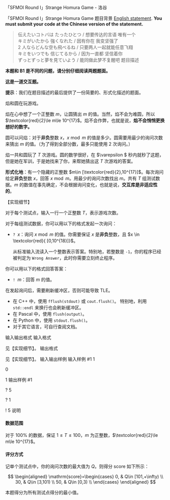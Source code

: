 



「SFMOI Round I」Strange Homura Game - 洛谷














「SFMOI Round I」Strange Homura Game
题目背景
[English statement](https://www.luogu.com.cn/problem/T514577). **You must submit your code at the Chinese version of the statement.**

> 伝えたいコトバは たったひとつ / 想要传达的言语 唯有一个 \
> キミがいたから 強くなれた / 因有你在 我变坚强了 \
> 2 人ならどんな空も飛べるね / 只要两人一起就能任意飞翔 \
> キミをいつでも 信じてるから / 因为一直都 坚信着你 \
> ずっとずっと夢を見ていよう / 能同做此梦不复醒吧
题目描述

**本题和 B1 是不同的问题，请分别仔细阅读两题题面。**

**这是一道交互题。**


**提示**：我们在题目描述的最后提供了一份简要的、形式化描述的题面。

焰和圆在玩游戏。

焰在心中想了一个正整数 $m$，让圆猜出 $m$ 的值。当然，焰不会为难圆，所以 $\textcolor{red}{2}\le m\le 10^{17}$。焰不会作弊，也就是说，**焰不会悄悄更换想好的数字。**

圆可以问焰：对于**非负**整数 $x$，$x\bmod m$ 的值是多少。圆需要用最少的询问次数来猜出 $m$ 的值。（为了得到全部分数，最多只能使用 $2$ 次询问。）

焰一共和圆玩了 $T$ 次游戏。圆的数学很好，在 $\varepsilon $ 秒内就秒了这题，但是她在军训，于是她找来了你，来帮她猜出这 $T$ 次游戏的答案。



**形式化地**：有一个隐藏的正整数 $m\in [\textcolor{red}{2},10^{17}]$。每次询问给定**非负**整数 $x$，回答 $x\bmod m$。用最少的询问次数找出 $m$。共有 $T$ 组测试数据。$m$ 的数值在事先确定，不会根据询问变化，也就是说，**交互库是非适应性的**。

【实现细节】

对于每个测试点，输入一行一个正整数 $T$，表示游戏次数。

对于每组测试数据，你可以用以下的格式发起一次询问：

- $\texttt{? }x$：询问 $x\bmod m$ 的值。你需要保证 $x$ 是**非负**整数，且 $x \in \textcolor{red}{ [0,10^{18}]}$。
	
    从标准输入流读入一个整数表示答案。特别地，若整数是 $\texttt{-1}$，你的程序已经被判定为 $\texttt{Wrong Answer}$，此时你需要立刻终止程序。

你可以用以下的格式回答答案：

- $\texttt{! }m$：回答 $m$ 的值。

在发起询问后，需要刷新缓冲区，否则可能导致 TLE。

- 在 C++ 中，使用 `fflush(stdout)` 或 `cout.flush()`。 特别地，利用 `std::endl` 来换行也会刷新缓冲区。
- 在 Pascal 中，使用 `flush(output)`。  
- 在 Python 中，使用 `stdout.flush()`。  
- 对于其它语言，可自行查阅文档。

输入输出格式
输入格式

见【实现细节】。
输出格式

见【实现细节】。
输入输出样例
输入样例 #1
1

0

1
输出样例 #1

? 5

? 1

! 5
说明

#### 数据范围

对于 $100\%$ 的数据，保证 $1\le T\le 100$，$m$ 为正整数，$\textcolor{red}{2}\le m\le 10^{17}$。

#### 评分方式

记单个测试点中，你的询问次数的最大值为 $Q$。则得分 $\mathrm{score}$ 如下所示：

$$
\begin{aligned}
\mathrm{score}=\begin{cases}
0, & Q\in [101,+\infty) \\
30, & Q\in [3,101) \\
50, & Q\in [0,3) \\
\end{cases}
\end{aligned}
$$

本题得分为所有测试点得分的最小值。






